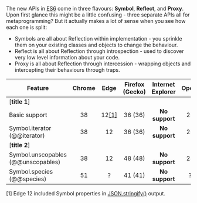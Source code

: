 The new APIs in <u>ES6</u> come in three flavours: <b><red>Symbol</red></b>, <b><red>Reflect</red></b>, and <b><red>Proxy</red></b>. Upon first glance this might be a little confusing - three separate APIs all for metaprogramming? But it actually makes a lot of sense when you see how each one is split:

* <green>Symbols</green> are all about Reflection within implementation - you sprinkle them on your existing classes and objects to change the behaviour.
* <green>Reflect</green> is all about Reflection through introspection - used to discover very low level information about your code.
* <green>Proxy</green> is all about Reflection through intercession - wrapping objects and intercepting their behaviours through traps.

| Feature                             | Chrome   | Edge         | Firefox (Gecko)  | Internet Explorer            | Opera  | Safari |
| ----------------------------------- | :------: | :----------: | :--------------: | :--------------------------: | :----: | :----: |
| [<b>title 1</b>]                                                                                                           |
| Basic support                       | 38       | 12<u>[1]</u> | 36 (36)          | <red><b>No support</b></red> | 25     | 9      |
| Symbol.iterator (@@iterator)        | 38       | 12           | 36 (36)          | <red><b>No support</b></red> | 25     | 9      |
| [<b>title 2</b>]                                                                                                           |
| Symbol.unscopables (@@unscopables)  | 38       | 12           | 48 (48)          | <red><b>No support</b></red> | 25     | 9      |
| Symbol.species (@@species)          | 51       | ?            | 41 (41)          | <red><b>No support</b></red> | ?      | ?      |

[1] Edge 12 included Symbol properties in <u>JSON.stringify()</u> output.